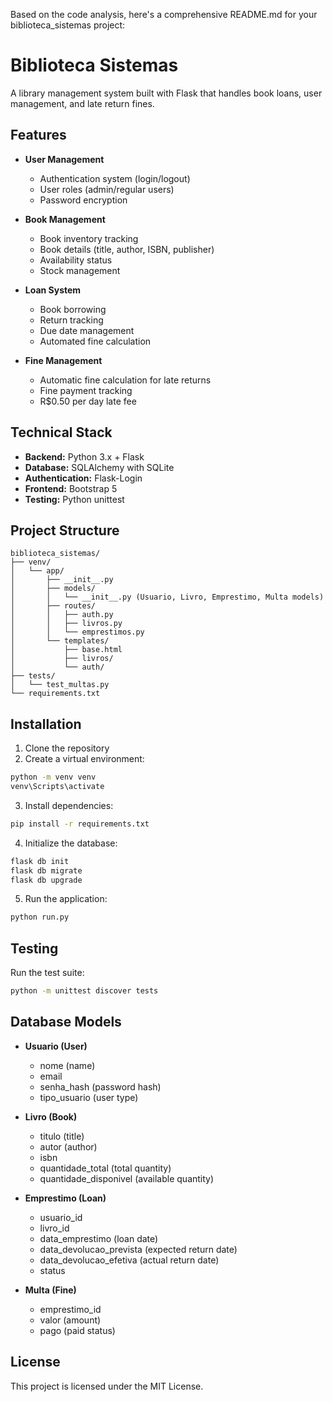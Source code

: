 Based on the code analysis, here's a comprehensive README.md for your biblioteca_sistemas project:

# Biblioteca Sistemas

A library management system built with Flask that handles book loans, user management, and late return fines.

## Features

- **User Management**
  - Authentication system (login/logout)
  - User roles (admin/regular users)
  - Password encryption

- **Book Management**
  - Book inventory tracking
  - Book details (title, author, ISBN, publisher)
  - Availability status
  - Stock management

- **Loan System**
  - Book borrowing
  - Return tracking
  - Due date management
  - Automated fine calculation

- **Fine Management**
  - Automatic fine calculation for late returns
  - Fine payment tracking
  - R$0.50 per day late fee

## Technical Stack

- **Backend:** Python 3.x + Flask
- **Database:** SQLAlchemy with SQLite
- **Authentication:** Flask-Login
- **Frontend:** Bootstrap 5
- **Testing:** Python unittest

## Project Structure

```
biblioteca_sistemas/
├── venv/
│   └── app/
│       ├── __init__.py
│       ├── models/
│       │   └── __init__.py (Usuario, Livro, Emprestimo, Multa models)
│       ├── routes/
│       │   ├── auth.py
│       │   ├── livros.py
│       │   └── emprestimos.py
│       └── templates/
│           ├── base.html
│           ├── livros/
│           └── auth/
├── tests/
│   └── test_multas.py
└── requirements.txt
```

## Installation

1. Clone the repository
2. Create a virtual environment:
```bash
python -m venv venv
venv\Scripts\activate
```

3. Install dependencies:
```bash
pip install -r requirements.txt
```

4. Initialize the database:
```bash
flask db init
flask db migrate
flask db upgrade
```

5. Run the application:
```bash
python run.py
```

## Testing

Run the test suite:
```bash
python -m unittest discover tests
```

## Database Models

- **Usuario (User)**
  - nome (name)
  - email
  - senha_hash (password hash)
  - tipo_usuario (user type)

- **Livro (Book)**
  - titulo (title)
  - autor (author)
  - isbn
  - quantidade_total (total quantity)
  - quantidade_disponivel (available quantity)

- **Emprestimo (Loan)**
  - usuario_id
  - livro_id
  - data_emprestimo (loan date)
  - data_devolucao_prevista (expected return date)
  - data_devolucao_efetiva (actual return date)
  - status

- **Multa (Fine)**
  - emprestimo_id
  - valor (amount)
  - pago (paid status)

## License

This project is licensed under the MIT License.

